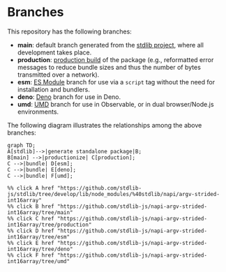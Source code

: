 <!--

@license Apache-2.0

Copyright (c) 2022 The Stdlib Authors.

Licensed under the Apache License, Version 2.0 (the "License");
you may not use this file except in compliance with the License.
You may obtain a copy of the License at

    http://www.apache.org/licenses/LICENSE-2.0

Unless required by applicable law or agreed to in writing, software
distributed under the License is distributed on an "AS IS" BASIS,
WITHOUT WARRANTIES OR CONDITIONS OF ANY KIND, either express or implied.
See the License for the specific language governing permissions and
limitations under the License.

-->

# Branches

This repository has the following branches:

-   **main**: default branch generated from the [stdlib project][stdlib-url], where all development takes place.
-   **production**: [production build][production-url] of the package (e.g., reformatted error messages to reduce bundle sizes and thus the number of bytes transmitted over a network).
-   **esm**: [ES Module][esm-url] branch for use via a `script` tag without the need for installation and bundlers.
-   **deno**: [Deno][deno-url] branch for use in Deno.
-   **umd**: [UMD][umd-url] branch for use in Observable, or in dual browser/Node.js environments.

The following diagram illustrates the relationships among the above branches:

```mermaid
graph TD;
A[stdlib]-->|generate standalone package|B;
B[main] -->|productionize| C[production];
C -->|bundle| D[esm];
C -->|bundle| E[deno];
C -->|bundle| F[umd];

%% click A href "https://github.com/stdlib-js/stdlib/tree/develop/lib/node_modules/%40stdlib/napi/argv-strided-int16array"
%% click B href "https://github.com/stdlib-js/napi-argv-strided-int16array/tree/main"
%% click C href "https://github.com/stdlib-js/napi-argv-strided-int16array/tree/production"
%% click D href "https://github.com/stdlib-js/napi-argv-strided-int16array/tree/esm"
%% click E href "https://github.com/stdlib-js/napi-argv-strided-int16array/tree/deno"
%% click F href "https://github.com/stdlib-js/napi-argv-strided-int16array/tree/umd"
```

[stdlib-url]: https://github.com/stdlib-js/stdlib/tree/develop/lib/node_modules/%40stdlib/napi/argv-strided-int16array
[production-url]: https://github.com/stdlib-js/napi-argv-strided-int16array/tree/production
[deno-url]: https://github.com/stdlib-js/napi-argv-strided-int16array/tree/deno
[umd-url]: https://github.com/stdlib-js/napi-argv-strided-int16array/tree/umd
[esm-url]: https://github.com/stdlib-js/napi-argv-strided-int16array/tree/esm